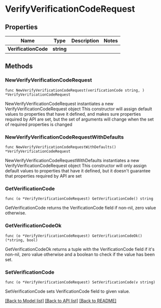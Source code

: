 # VerifyVerificationCodeRequest

## Properties

Name | Type | Description | Notes
------------ | ------------- | ------------- | -------------
**VerificationCode** | **string** |  | 

## Methods

### NewVerifyVerificationCodeRequest

`func NewVerifyVerificationCodeRequest(verificationCode string, ) *VerifyVerificationCodeRequest`

NewVerifyVerificationCodeRequest instantiates a new VerifyVerificationCodeRequest object
This constructor will assign default values to properties that have it defined,
and makes sure properties required by API are set, but the set of arguments
will change when the set of required properties is changed

### NewVerifyVerificationCodeRequestWithDefaults

`func NewVerifyVerificationCodeRequestWithDefaults() *VerifyVerificationCodeRequest`

NewVerifyVerificationCodeRequestWithDefaults instantiates a new VerifyVerificationCodeRequest object
This constructor will only assign default values to properties that have it defined,
but it doesn't guarantee that properties required by API are set

### GetVerificationCode

`func (o *VerifyVerificationCodeRequest) GetVerificationCode() string`

GetVerificationCode returns the VerificationCode field if non-nil, zero value otherwise.

### GetVerificationCodeOk

`func (o *VerifyVerificationCodeRequest) GetVerificationCodeOk() (*string, bool)`

GetVerificationCodeOk returns a tuple with the VerificationCode field if it's non-nil, zero value otherwise
and a boolean to check if the value has been set.

### SetVerificationCode

`func (o *VerifyVerificationCodeRequest) SetVerificationCode(v string)`

SetVerificationCode sets VerificationCode field to given value.



[[Back to Model list]](../README.md#documentation-for-models) [[Back to API list]](../README.md#documentation-for-api-endpoints) [[Back to README]](../README.md)


